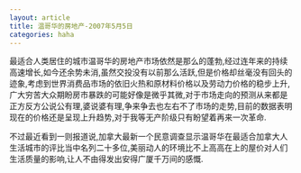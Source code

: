 ```yaml
---
layout: article
title: 温哥华的房地产-2007年5月5日
categories: haha
---
```

最适合人类居住的城市温哥华的房地产市场依然是那么的蓬勃,经过连年来的持续高速增长,如今还余势未消,虽然交投没有以前那么活跃,但是价格却丝毫没有回头的迹象,考虑到世界消费品市场的依旧火热和原材料价格以及劳动力价格的稳步上升,广大穷苦大众期盼房市暴跌的可能好像是微乎其微,对于市场走向的预测从来都是正方反方公说公有理,婆说婆有理,争来争去也左右不了市场的走势,目前的数据表明现在的价格还是呈现上升趋势,对于我等无产阶级只有盼望着再来一次革命.

不过最近看到一则报道说,加拿大最新一个民意调查显示温哥华在最适合加拿大人生活城市的评比当中名列二十多位,美丽动人的环境比不上高高在上的屋价对人们生活质量的影响,让人不由得发出安得广厦千万间的感慨.
